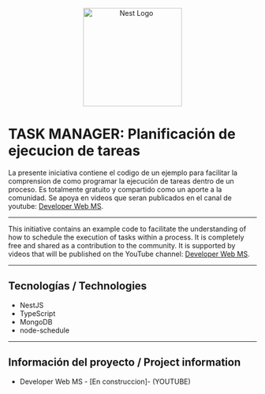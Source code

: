 <p align="center">
  <a href="http://nestjs.com/" target="blank"><img src="https://nestjs.com/img/logo-small.svg" width="200" alt="Nest Logo" /></a>
</p>

# TASK MANAGER:  Planificación de ejecucion de tareas

La presente iniciativa contiene el codigo de un ejemplo para facilitar la comprension de como programar la ejecución de tareas dentro de un proceso.
Es totalmente gratuito y compartido como un aporte a la comunidad. 
Se apoya en videos que seran publicados en el canal de youtube:   [Developer Web MS](https://www.youtube.com/@developerwebms/playlists). 

___

This initiative contains an example code to facilitate the understanding of how to schedule the execution of tasks within a process.
It is completely free and shared as a contribution to the community.
It is supported by videos that will be published on the YouTube channel:  [Developer Web MS](https://www.youtube.com/@developerwebms/playlists). 
___

## Tecnologías / Technologies

* NestJS
* TypeScript
* MongoDB
* node-schedule

___

## Información del proyecto / Project information

* Developer Web MS - [En construccion]- (YOUTUBE)
 
